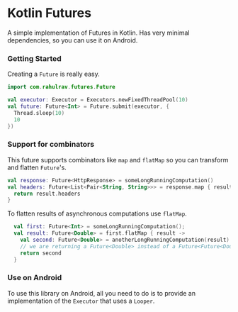 # Kotlin Futures

A simple implementation of Futures in Kotlin.
Has very minimal dependencies, so you can use it on Android.

### Getting Started

Creating a `Future` is really easy.

```kotlin
import com.rahulrav.futures.Future

val executor: Executor = Executors.newFixedThreadPool(10)
val future: Future<Int> = Future.submit(executor, {
  Thread.sleep(10)
  10
})
```

### Support for combinators

This future supports combinators like `map` and `flatMap` so you can transform and flatten `Future`'s.

```kotlin
val response: Future<HttpResponse> = someLongRunningComputation()
val headers: Future<List<Pair<String, String>>> = response.map { result ->
  return result.headers
}
```

To flatten results of asynchronous computations use `flatMap`.

```kotlin
  val first: Future<Int> = someLongRunningComputation();
  val result: Future<Double> = first.flatMap { result ->
    val second: Future<Double> = anotherLongRunningComputation(result)
    // we are returning a Future<Double> instead of a Future<Future<Double>>
    return second
  }
```

### Use on Android

To use this library on Android, all you need to do is to provide an implementation
of the `Executor` that uses a `Looper`.
